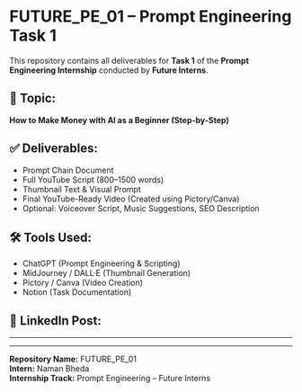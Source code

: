 
# FUTURE_PE_01 – Prompt Engineering Task 1

This repository contains all deliverables for **Task 1** of the **Prompt Engineering Internship** conducted by **Future Interns**.

## 📘 Topic:
**How to Make Money with AI as a Beginner (Step-by-Step)**

## ✅ Deliverables:
- Prompt Chain Document
- Full YouTube Script (800–1500 words)
- Thumbnail Text & Visual Prompt
- Final YouTube-Ready Video (Created using Pictory/Canva)
- Optional: Voiceover Script, Music Suggestions, SEO Description

## 🛠️ Tools Used:
- ChatGPT (Prompt Engineering & Scripting)
- MidJourney / DALL·E (Thumbnail Generation)
- Pictory / Canva (Video Creation)
- Notion (Task Documentation)

## 🔗 LinkedIn Post:
----

---

**Repository Name:** FUTURE_PE_01  
**Intern:** Naman Bheda  
**Internship Track:** Prompt Engineering – Future Interns

